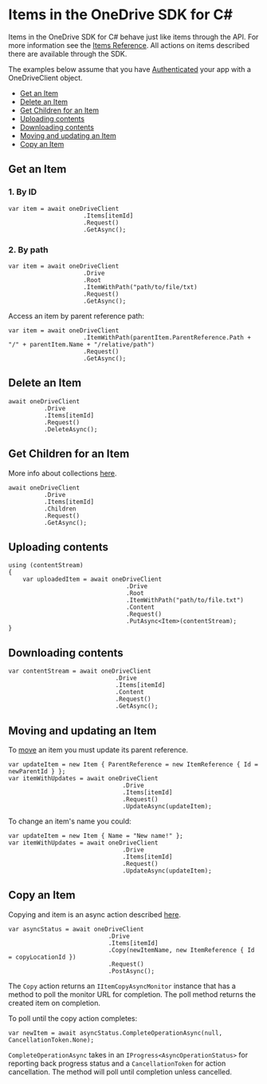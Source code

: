 Items in the OneDrive SDK for C#
=====

Items in the OneDrive SDK for C# behave just like items through the API. For more information see the [Items Reference](https://dev.onedrive.com/README.htm#item-resource). All actions on items described there are available through the SDK.

The examples below assume that you have [Authenticated](/docs/auth.md) your app with a OneDriveClient object.

* [Get an Item](#get-an-item)
* [Delete an Item](#delete-an-item)
* [Get Children for an Item](#get-children-for-an-item)
* [Uploading contents](#uploading-contents)
* [Downloading contents](#downloading-contents)
* [Moving and updating an Item](#moving-and-updating-an-item)
* [Copy an Item](#copy-an-item)

Get an Item
---------------
### 1. By ID

```
var item = await oneDriveClient
                     .Items[itemId]
                     .Request()
                     .GetAsync();
```

### 2. By path

```
var item = await oneDriveClient
                     .Drive
                     .Root
                     .ItemWithPath("path/to/file/txt)
                     .Request()
                     .GetAsync();
```

Access an item by parent reference path:
```
var item = await oneDriveClient
                     .ItemWithPath(parentItem.ParentReference.Path + "/" + parentItem.Name + "/relative/path")
                     .Request()
                     .GetAsync();
```

Delete an Item
---------------
```
await oneDriveClient
          .Drive
          .Items[itemId]
          .Request()
          .DeleteAsync();
```

Get Children for an Item
-------------------------

More info about collections [here](/docs/collections.md).

```
await oneDriveClient
          .Drive
          .Items[itemId]
          .Children
          .Request()
          .GetAsync();
```

Uploading contents
------------------------------

```
using (contentStream)
{
    var uploadedItem = await oneDriveClient
                                 .Drive
                                 .Root
                                 .ItemWithPath("path/to/file.txt")
                                 .Content
                                 .Request()
                                 .PutAsync<Item>(contentStream);
}
```

Downloading contents
------------------------------

```
var contentStream = await oneDriveClient
                              .Drive
                              .Items[itemId]
                              .Content
                              .Request()
                              .GetAsync();
```

Moving and updating an Item
--------------
To [move](https://dev.onedrive.com/items/move.htm) an item you must update its parent reference.

```
var updateItem = new Item { ParentReference = new ItemReference { Id = newParentId } };
var itemWithUpdates = await oneDriveClient
                                .Drive
                                .Items[itemId]
                                .Request()
                                .UpdateAsync(updateItem);
```

To change an item's name you could:

```
var updateItem = new Item { Name = "New name!" };
var itemWithUpdates = await oneDriveClient
                                .Drive
                                .Items[itemId]
                                .Request()
                                .UpdateAsync(updateItem);

```

Copy an Item
---------------
Copying and item is an async action described [here](https://dev.onedrive.com/items/copy.htm).

```
var asyncStatus = await oneDriveClient
                            .Drive
                            .Items[itemId]
                            .Copy(newItemName, new ItemReference { Id = copyLocationId })
                            .Request()
                            .PostAsync();  
```

The `Copy` action returns an `IItemCopyAsyncMonitor` instance that has a method to poll the monitor URL for completion. The poll method returns the created item on completion.

To poll until the copy action completes:

```
var newItem = await asyncStatus.CompleteOperationAsync(null, CancellationToken.None);
```

`CompleteOperationAsync` takes in an `IProgress<AsyncOperationStatus>` for reporting back progress status and a `CancellationToken` for action cancellation. The method will poll until completion unless cancelled.


